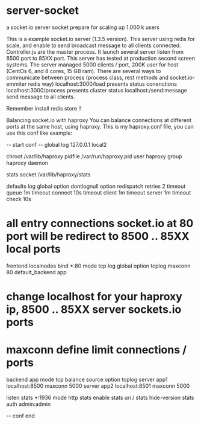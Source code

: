 # server-socket
a socket.io server socket prepare for scaling up 1.000 k users

This is a example socket.io server (1.3.5 version).
This server using redis for scale, and enable to send broadcast message to all clients connected.
Controller.js are the master process. It launch several server listen from 8500 port to 85XX port.
This server has tested at production second screen systems.
The server managed  5000 clients / port, 200K user for host (CentOs 6, and 8 cores, 15 GB ram).
There are several ways to communicate between process (process class, rest methods and socket.io-emmiter redis way)
localhost:3000/load presents status conenctions
localhost:3000/process presents cluster status
localhost:/send:message send message to all clients.

Remember install redis store !!

Balancing socket.io with haproxy
You can balance connections at different ports at the same host, using haproxy.
This is my haproxy.conf file, you can use this conf like example:

-- start conf --
global
   log         127.0.0.1 local2

   chroot      /var/lib/haproxy
   pidfile     /var/run/haproxy.pid
   user        haproxy
   group       haproxy
   daemon

   stats socket /var/lib/haproxy/stats

defaults
   log                     global
   option                  dontlognull
   option                  redispatch
   retries                 2
   timeout queue           1m
   timeout connect         10s
   timeout client          1m
   timeout server          1m
   timeout check           10s
# all entry connections socket.io at 80 port will be redirect to 8500 .. 85XX local ports
frontend  localnodes
   bind *:80
   mode tcp
   log global
   option tcplog
   maxconn  80
   default_backend             app
# change localhost for your haproxy ip, 8500 .. 85XX server sockets.io ports
# maxconn define limit connections / ports
backend app
   mode tcp
   balance     source
   option      tcplog
   server  app1 localhost:8500 maxconn 5000
   server  app2 localhost:8501 maxconn 5000

listen stats *:1936
   mode http
   stats enable
   stats uri /
   stats hide-version
   stats auth admin:admin

-- conf end